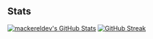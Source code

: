 ## Stats
[![mackereldev's GitHub Stats](https://github-readme-stats.vercel.app/api?username=mackereldev&show_icons=true&theme=nord&count_private=true&line_height=30&hide_title=true&hide_rank=true&border_color=b0b0b0)](https://github.com/anuraghazra/github-readme-stats)
[![GitHub Streak](https://github-readme-streak-stats.herokuapp.com?user=mackereldev&theme=nord&date_format=%5BY%20%5DM%20j&fire=E08561&border=FFFFFF)](https://git.io/streak-stats)
